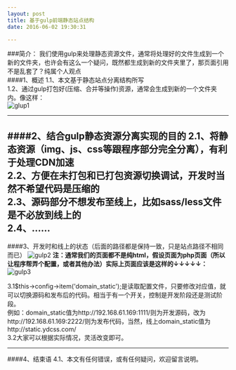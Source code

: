 ```yaml
---
layout: post
title: 基于gulp前端静态站点结构
date: 2016-06-02 19:30:31

---
```

###简介：
我们使用gulp来处理静态资源文件，通常将处理好的文件生成到一个新的文件夹，也许会有这么一个疑问，既然都生成到新的文件夹里了，那页面引用不是乱套了？纯属个人观点<br/>
####1、概述
1.1、本文基于静态站点分离结构所写<br/>
1.2、通过gulp打包好(压缩、合并等操作)资源，通常会生成到新的一个文件夹内。像这样：<br/>
![glup1](http://static.ydcss.com/uploads/2015/10/static-01.png)

---
####2、结合gulp静态资源分离实现的目的
2.1、将静态资源（img、js、css等跟程序部分完全分离），有利于处理CDN加速<br/>
2.2、方便在未打包和已打包资源切换调试，开发时当然不希望代码是压缩的<br/>
2.3、源码部分不想发布至线上，比如sass/less文件是不必放到线上的<br/>
2.4、……
---
####3、开发时和线上的状态（后面的路径都是保持一致，只是站点路径不相同而已）
![gulp2](http://static.ydcss.com/uploads/2015/10/static-02.png)
**注：通常我们的页面都不是纯html，假设页面为php页面（所以让程序帮弄个配置，或者其他办法）实际上页面应该是这样的↓↓↓↓↓：**<br/>
![gulp3](http://static.ydcss.com/uploads/2015/10/static-03.png)

3.1$this->config->item('domain_static');是读取配置文件，只要修改对应值，就可以切换源码和发布后的代码。相当于有一个开关，控制是开发阶段还是测试阶段。<br/>
例如：domain_static值为http://192.168.61.169:1111/则为开发源码，改为http://192.168.61.169:2222/则为发布代码，当然，线上domain_static值为http://static.ydcss.com/<br/>
3.2大家可以根据实际情况，灵活改变即可。

---
####4、结束语
4.1、本文有任何错误，或有任何疑问，欢迎留言说明。